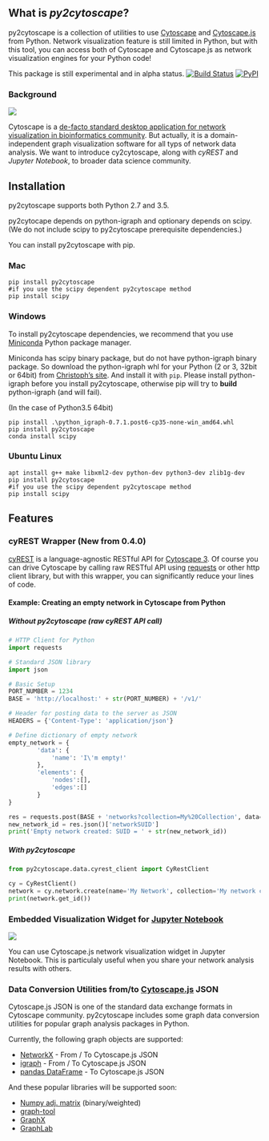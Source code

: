 ## What is _py2cytoscape_?
py2cytoscape is a collection of utilities to use [Cytoscape](http://www.cytoscape.org/) and [Cytoscape.js](http://js.cytoscape.org/) from Python.  Network visualization feature is still limited in Python, but with this tool, you can access both of Cytoscape and Cytoscape.js as network visualization engines for your Python code!

This package is still experimental and in alpha status.
[![Build Status](https://travis-ci.org/idekerlab/py2cytoscape.svg?branch=develop)](https://travis-ci.org/idekerlab/py2cytoscape)
[![PyPI](https://img.shields.io/pypi/v/py2cytoscape.svg)](https://pypi.python.org/pypi/py2cytoscape)

### Background

![](http://cl.ly/Xk5o/cytoscape-flat-logo-orange-100.png)

Cytoscape is a [de-facto standard desktop application for network visualization in bioinformatics community](https://scholar.google.com/scholar?hl=en&q=cytoscape).  But actually, it is a domain-independent graph visualization software for all typs of network data analysis.  We want to introduce cy2cytoscape, along with _cyREST_ and _Jupyter Notebook_, to broader data science community.

## Installation

py2cytoscape supports both Python 2.7 and 3.5.

py2cytocape depends on python-igraph and optionary depends on scipy.
(We do not include scipy to py2cytoscape prerequisite dependencies.)

You can install py2cytoscape with pip.

### Mac

```shell
pip install py2cytoscape
#if you use the scipy dependent py2cytoscape method
pip install scipy
```

### Windows

To install py2cytoscape dependencies, we recommend that you use [Miniconda](http://conda.pydata.org/miniconda.html) Python package manager.

Miniconda has scipy binary package, but do not have python-igraph binary package.
So download the python-igraph whl for your Python (2 or 3, 32bit or 64bit) from [Christoph’s site](http://www.lfd.uci.edu/~gohlke/pythonlibs/#python-igraph).
And install it with `pip`.
Please install python-igraph before you install py2cytoscape, otherwise pip will try to **build** python-igraph (and will fail). 

(In the case of Python3.5 64bit)

```
pip install .\python_igraph-0.7.1.post6-cp35-none-win_amd64.whl
pip install py2cytoscape
conda install scipy
```

### Ubuntu Linux

```shell
apt install g++ make libxml2-dev python-dev python3-dev zlib1g-dev
pip install py2cytoscape
#if you use the scipy dependent py2cytoscape method
pip install scipy
```

## Features

### cyREST Wrapper (New from 0.4.0)
[cyREST](http://apps.cytoscape.org/apps/cyrest) is a language-agnostic RESTful API for [Cytoscape 3](http://www.cytoscape.org/what_is_cytoscape.html).  Of course you can drive Cytoscape by calling raw RESTful API using [requests]() or other http client library, but with this wrapper, you can significantly reduce your lines of code.

#### Example: Creating an empty network in Cytoscape from Python

##### __Without__ py2cytoscape (raw cyREST API call)

```python
# HTTP Client for Python
import requests

# Standard JSON library
import json

# Basic Setup
PORT_NUMBER = 1234
BASE = 'http://localhost:' + str(PORT_NUMBER) + '/v1/'

# Header for posting data to the server as JSON
HEADERS = {'Content-Type': 'application/json'}

# Define dictionary of empty network
empty_network = {
        'data': {
            'name': 'I\'m empty!'
        },
        'elements': {
            'nodes':[],
            'edges':[]
        }
}

res = requests.post(BASE + 'networks?collection=My%20Collection', data=json.dumps(empty_network), headers=HEADERS)
new_network_id = res.json()['networkSUID']
print('Empty network created: SUID = ' + str(new_network_id))
```

##### __With__ py2cytoscape

```python
from py2cytoscape.data.cyrest_client import CyRestClient

cy = CyRestClient()
network = cy.network.create(name='My Network', collection='My network collection')
print(network.get_id())
```


### Embedded Visualization Widget for [Jupyter Notebook](http://jupyter.org/)

![](http://cl.ly/aexk/cyjs_widget.png)

You can use Cytoscape.js network visualization widget in Jupyter Notebook. This is particulaly useful when you share your network analysis results with others.


### Data Conversion Utilities from/to [Cytoscape.js](http://js.cytoscape.org/) JSON
Cytoscape.js JSON is one of the standard data exchange formats in Cytoscape community.  py2cytoscape includes some graph data conversion utilities for popular graph analysis packages in Python.

Currently, the following graph objects are supported:

* [NetworkX](https://networkx.github.io/) - From / To Cytoscape.js JSON
* [igraph](http://igraph.org/python/) - From / To Cytoscape.js JSON
* [pandas DataFrame](http://pandas.pydata.org/) - To Cytoscape.js JSON

And these popular libraries will be supported soon:

* [Numpy adj. matrix](http://www.numpy.org/) (binary/weighted)
* [graph-tool](http://graph-tool.skewed.de/)
* [GraphX](https://spark.apache.org/graphx/)
* [GraphLab](https://github.com/dato-code/Dato-Core)
